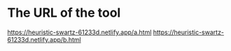# The URL of the tool
https://heuristic-swartz-61233d.netlify.app/a.html
https://heuristic-swartz-61233d.netlify.app/b.html
